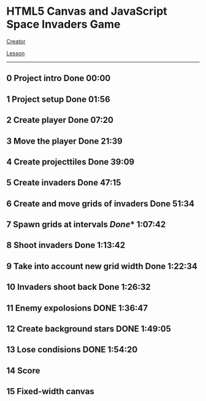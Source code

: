 # HTML5 Canvas and JavaScript Space Invaders Game 

[Creator](https://www.youtube.com/channel/UC9Yp2yz6-pwhQuPlIDV_mjA)

[Lesson](https://www.youtube.com/watch?v=MCVU0w73uKI&t=2s)

------------------------------------------------------------

## 0 Project intro **Done** 00:00

## 1 Project setup **Done** 01:56

## 2 Create player **Done** 07:20

## 3 Move the player  **Done** 21:39

## 4 Create projecttiles **Done** 39:09

## 5 Create invaders **Done** 47:15

## 6 Create and move grids of invaders **Done** 51:34

## 7 Spawn grids at intervals  *Done** 1:07:42

## 8 Shoot invaders **Done** 1:13:42

## 9 Take into account new grid width **Done** 1:22:34

## 10 Invaders shoot back **Done** 1:26:32

## 11 Enemy expolosions **DONE** 1:36:47

## 12 Create background stars **DONE** 1:49:05

## 13 Lose condisions **DONE** 1:54:20

## 14 Score

## 15 Fixed-width canvas
